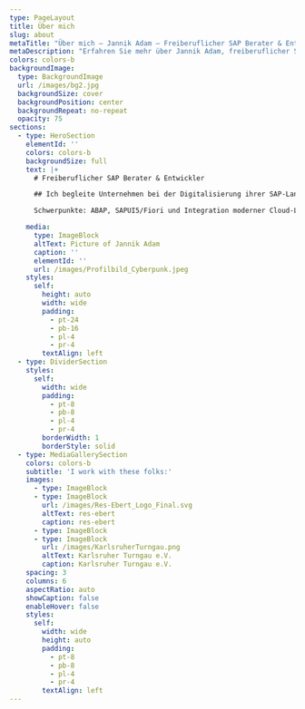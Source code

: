 ```yaml
---
type: PageLayout
title: Über mich
slug: about
metaTitle: "Über mich – Jannik Adam – Freiberuflicher SAP Berater & Entwickler"
metaDescription: "Erfahren Sie mehr über Jannik Adam, freiberuflicher SAP Berater & Entwickler, der Unternehmen bei der Digitalisierung ihrer SAP-Landschaft unterstützt."
colors: colors-b
backgroundImage:
  type: BackgroundImage
  url: /images/bg2.jpg
  backgroundSize: cover
  backgroundPosition: center
  backgroundRepeat: no-repeat
  opacity: 75
sections:
  - type: HeroSection
    elementId: ''
    colors: colors-b
    backgroundSize: full
    text: |+
      # Freiberuflicher SAP Berater & Entwickler

      ## Ich begleite Unternehmen bei der Digitalisierung ihrer SAP-Landschaft.

      Schwerpunkte: ABAP, SAPUI5/Fiori und Integration moderner Cloud-Lösungen.

    media:
      type: ImageBlock
      altText: Picture of Jannik Adam
      caption: ''
      elementId: ''
      url: /images/Profilbild_Cyberpunk.jpeg
    styles:
      self:
        height: auto
        width: wide
        padding:
          - pt-24
          - pb-16
          - pl-4
          - pr-4
        textAlign: left
  - type: DividerSection
    styles:
      self:
        width: wide
        padding:
          - pt-8
          - pb-8
          - pl-4
          - pr-4
        borderWidth: 1
        borderStyle: solid
  - type: MediaGallerySection
    colors: colors-b
    subtitle: 'I work with these folks:'
    images:
      - type: ImageBlock
      - type: ImageBlock
        url: /images/Res-Ebert_Logo_Final.svg
        altText: res-ebert
        caption: res-ebert
      - type: ImageBlock
      - type: ImageBlock
        url: /images/KarlsruherTurngau.png
        altText: Karlsruher Turngau e.V.
        caption: Karlsruher Turngau e.V.
    spacing: 3
    columns: 6
    aspectRatio: auto
    showCaption: false
    enableHover: false
    styles:
      self:
        width: wide
        height: auto
        padding:
          - pt-8
          - pb-8
          - pl-4
          - pr-4
        textAlign: left
---
```

